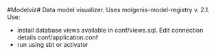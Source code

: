 #Modelviz#
Data model visualizer. Uses molgenis-model-registry v. 2.1. Use:
- install database views available in conf/views.sql. Edit connection details conf/application.conf
- run using sbt or activator


